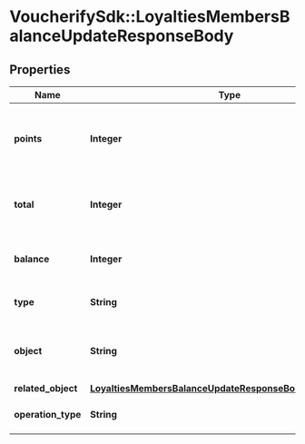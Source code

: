 # VoucherifySdk::LoyaltiesMembersBalanceUpdateResponseBody

## Properties

| Name | Type | Description | Notes |
| ---- | ---- | ----------- | ----- |
| **points** | **Integer** | The incremental points removed or added to the current balance on the loyalty card. | [optional] |
| **total** | **Integer** | The total of points accrued over the lifetime of the loyalty card. | [optional] |
| **balance** | **Integer** | The balance after adding/removing points. | [optional] |
| **type** | **String** | The type of voucher being modified. | [optional] |
| **object** | **String** | The type of the object represented by JSON. Default is balance. | [optional][default to &#39;balance&#39;] |
| **related_object** | [**LoyaltiesMembersBalanceUpdateResponseBodyRelatedObject**](LoyaltiesMembersBalanceUpdateResponseBodyRelatedObject.md) |  | [optional] |
| **operation_type** | **String** | The type of operation being performed. | [optional] |

